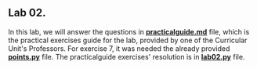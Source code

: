 ## Lab 02.



In this lab, we will answer the questions in **[practicalguide.md](https://github.com/alexandradecarvalho/programming-fundamentals/blob/main/practical-classes/lab02/practicalguide.md)** file, which is the practical exercises guide for the lab, provided by one of the Curricular Unit's Professors. For exercise 7, it was needed the already provided **[points.py](https://github.com/alexandradecarvalho/programming-fundamentals/blob/main/practical-classes/lab02/points.py)** file. The practicalguide exercises' resolution is in **[lab02.py](https://github.com/alexandradecarvalho/programming-fundamentals/blob/main/practical-classes/lab02/lab02.py)** file.


